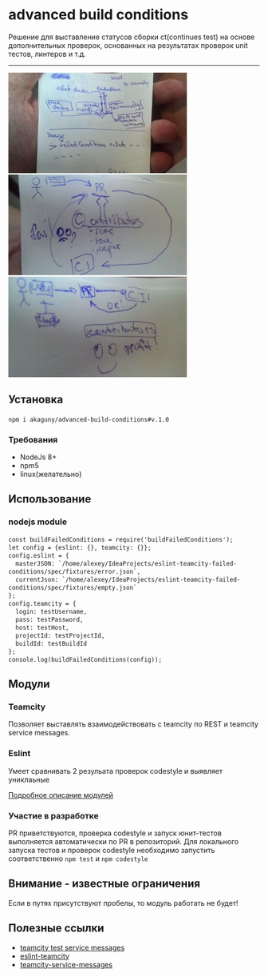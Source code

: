 # advanced build conditions
Решение для выставление статусов сборки ct(continues test) на основе дополнительных
проверок, основанных на результатах проверок unit тестов, линтеров и т.д.

---
[![Flow](./img/flow358.jpg)](![Flow](./img/flow.jpg))
[![Flow](./img/before358.jpg)](![Flow](./img/flow.jpg))
[![Flow](./img/after358.jpg)](![Flow](./img/flow.jpg))
## Установка
`npm i akaguny/advanced-build-conditions#v.1.0`
### Требования
* NodeJs 8+
* npm5
* linux(желательно)
## Использование
### nodejs module
```
const buildFailedConditions = require('buildFailedConditions');
let config = {eslint: {}, teamcity: {}};
config.eslint = {
  masterJSON: `/home/alexey/IdeaProjects/eslint-teamcity-failed-conditions/spec/fixtures/error.json`,
  currentJson: `/home/alexey/IdeaProjects/eslint-teamcity-failed-conditions/spec/fixtures/empty.json`
};
config.teamcity = {
  login: testUsername,
  pass: testPassword,
  host: testHost,
  projectId: testProjectId,
  buildId: testBuildId
};
console.log(buildFailedConditions(config));
```
## Модули
### Teamcity
Позволяет выставлять взаимодействовать с teamcity по REST и teamcity service messages.

### Eslint
Умеет сравнивать 2 резульата проверок codestyle и выявляет униклаьные

[Подробное описание модулей](./lib/README.md)

### Участие в разработке
PR приветствуются, проверка codestyle и запуск юнит-тестов выполняется автоматически
по PR в репозиторий. Для локального запуска тестов и проверок codestyle необходимо запустить
соответственно `npm test` и `npm codestyle`

## Внимание - известные ограничения
Если в путях присутствуют пробелы, то модуль работать не будет!
  
## Полезные ссылки
* [teamcity test service messages](https://confluence.jetbrains.com/display/TCD10/Build+Script+Interaction+with+TeamCity#BuildScriptInteractionwithTeamCity-Supportedtestservicemessages)
* [eslint-teamcity](https://www.npmjs.com/package/eslint-teamcity)
* [teamcity-service-messages](https://github.com/pifantastic/teamcity-service-messages)
